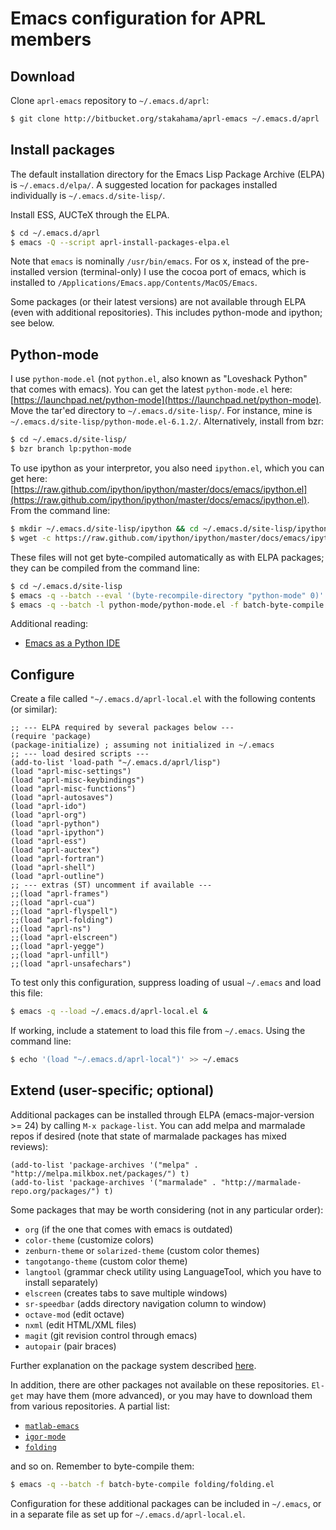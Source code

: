 Emacs configuration for APRL members
===

Download
---

Clone `aprl-emacs` repository to `~/.emacs.d/aprl`:

```sh
$ git clone http://bitbucket.org/stakahama/aprl-emacs ~/.emacs.d/aprl
```

Install packages
---

The default installation directory for the Emacs Lisp Package Archive (ELPA) is `~/.emacs.d/elpa/`. A suggested location for packages installed individually is `~/.emacs.d/site-lisp/`.

Install ESS, AUCTeX through the ELPA.
```sh
$ cd ~/.emacs.d/aprl
$ emacs -Q --script aprl-install-packages-elpa.el
```

Note that `emacs` is nominally `/usr/bin/emacs`. For os x, instead of the pre-installed version (terminal-only) I use the cocoa port of emacs, which is installed to `/Applications/Emacs.app/Contents/MacOS/Emacs`.

Some packages (or their latest versions) are not available through ELPA (even with additional repositories). This includes python-mode and ipython; see below.


Python-mode
---

I use `python-mode.el` (not `python.el`, also known as "Loveshack Python" that comes with emacs). You can get the latest `python-mode.el` here: [https://launchpad.net/python-mode](https://launchpad.net/python-mode). Move the tar'ed directory to `~/.emacs.d/site-lisp/`. For instance, mine is `~/.emacs.d/site-lisp/python-mode.el-6.1.2/`. Alternatively, install from bzr:

```sh
$ cd ~/.emacs.d/site-lisp/
$ bzr branch lp:python-mode
```

To use ipython as your interpretor, you also need `ipython.el`, which
you can get here:
[https://raw.github.com/ipython/ipython/master/docs/emacs/ipython.el](https://raw.github.com/ipython/ipython/master/docs/emacs/ipython.el). From the command line:

```sh
$ mkdir ~/.emacs.d/site-lisp/ipython && cd ~/.emacs.d/site-lisp/ipython
$ wget -c https://raw.github.com/ipython/ipython/master/docs/emacs/ipython.el
```

These files will not get byte-compiled automatically as with ELPA packages; they can be compiled from the command line:

```sh
$ cd ~/.emacs.d/site-lisp
$ emacs -q --batch --eval '(byte-recompile-directory "python-mode" 0)'
$ emacs -q --batch -l python-mode/python-mode.el -f batch-byte-compile ipython/ipython.el
```

Additional reading:

- [Emacs as a Python IDE](http://www.jesshamrick.com/2012/09/18/emacs-as-a-python-ide/)

Configure
---

Create a file called `"~/.emacs.d/aprl-local.el` with the following contents (or similar):

```common-lisp
;; --- ELPA required by several packages below ---
(require 'package)
(package-initialize) ; assuming not initialized in ~/.emacs
;; --- load desired scripts ---
(add-to-list 'load-path "~/.emacs.d/aprl/lisp")
(load "aprl-misc-settings")
(load "aprl-misc-keybindings")
(load "aprl-misc-functions")
(load "aprl-autosaves")
(load "aprl-ido")
(load "aprl-org")
(load "aprl-python")
(load "aprl-ipython")
(load "aprl-ess")
(load "aprl-auctex")
(load "aprl-fortran")
(load "aprl-shell")
(load "aprl-outline")
;; --- extras (ST) uncomment if available ---
;;(load "aprl-frames")
;;(load "aprl-cua")
;;(load "aprl-flyspell")
;;(load "aprl-folding")
;;(load "aprl-ns")
;;(load "aprl-elscreen")
;;(load "aprl-yegge")
;;(load "aprl-unfill")
;;(load "aprl-unsafechars")
```

To test only this configuration, suppress loading of usual `~/.emacs` and load this file:

```sh
$ emacs -q --load ~/.emacs.d/aprl-local.el &
```

If working, include a statement to load this file from `~/.emacs`. Using the command line:

```sh
$ echo '(load "~/.emacs.d/aprl-local")' >> ~/.emacs
```

Extend (user-specific; optional)
---

Additional packages can be installed through ELPA (emacs-major-version >= 24) by calling `M-x package-list`. You can add melpa and marmalade repos if desired (note that state of marmalade packages has mixed reviews):

```common-lisp
(add-to-list 'package-archives '("melpa" . "http://melpa.milkbox.net/packages/") t)
(add-to-list 'package-archives '("marmalade" . "http://marmalade-repo.org/packages/") t)
```

Some packages that may be worth considering (not in any particular order):

- `org` (if the one that comes with emacs is outdated)
- `color-theme` (customize colors)
- `zenburn-theme` or `solarized-theme` (custom color themes)
- `tangotango-theme` (custom color theme)
- `langtool` (grammar check utility using LanguageTool, which you have to install separately)
- `elscreen` (creates tabs to save multiple windows)
- `sr-speedbar` (adds directory navigation column to window)
- `octave-mod` (edit octave)
- `nxml` (edit HTML/XML files)
- `magit` (git revision control through emacs)
- `autopair` (pair braces)

Further explanation on the package system described [here](http://ergoemacs.org/emacs/emacs_package_system.html "Xah Lee's guide to the package system").

In addition, there are other packages not available on these repositories. `El-get` may have them (more advanced), or you may have to download them from various repositories. A partial list:

- [`matlab-emacs`](http://matlab-emacs.sourceforge.net/)
- [`igor-mode`](https://github.com/yamad/igor-mode)
- [`folding`](http://www.emacswiki.org/emacs/FoldingMode)

and so on. Remember to byte-compile them:

```sh
$ emacs -q --batch -f batch-byte-compile folding/folding.el
```

Configuration for these additional packages can be included in `~/.emacs`, or in a separate file as set up for `~/.emacs.d/aprl-local.el`.


